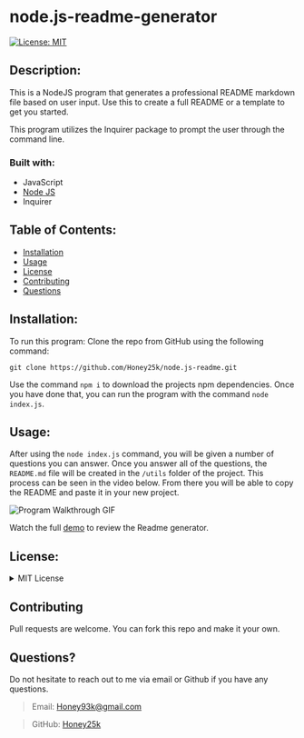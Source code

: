 # node.js-readme-generator
[![License: MIT](https://img.shields.io/badge/License-MIT-yellow.svg)](https://opensource.org/licenses/MIT) 

## Description: 
  This is a NodeJS program that generates a professional README markdown file based on user input. Use this to create a full README or a template to get you started.
  
  This program utilizes the Inquirer package to prompt the user through the command line.

### Built with: 
  
  * JavaScript
  * [Node JS](https://nodejs.org/en/)
  * Inquirer 

  ## Table of Contents:

  * [Installation](#installation)
  * [Usage](#usage)
  * [License](#license)
  * [Contributing](#contributing)
  * [Questions](#questions)

## Installation:

  To run this program: 
  Clone the repo from GitHub using the following command: 
  
  ```
  git clone https://github.com/Honey25k/node.js-readme.git 
  ```
  
  Use the command `npm i` to download the projects npm dependencies. Once you have done that, you can run the program with the command `node index.js`. 


## Usage:

  After using the `node index.js` command, you will be given a number of questions you can answer. Once you answer all of the questions, the `README.md` file will be created in the `/utils` folder of the project. This process can be seen in the video below. From there you will be able to copy the README and paste it in your new project.

  ![Program Walkthrough GIF](https://github.com/honey25k/node.js-readme-generator/blob/main/assets/video/readme-generator1.gif) 

  Watch the full [demo](https://youtu.be/tE3XpBilRpM) to review the Readme generator. 

## License:

<details>
  
  
  <summary>MIT License</summary>

    MIT License 
    MIT License

    Copyright (c) [2022] [Honey Khan]

    Permission is hereby granted, free of charge, to any person obtaining a copy
    of this software and associated documentation files (the "Software"), to deal
    in the Software without restriction, including without limitation the rights
    to use, copy, modify, merge, publish, distribute, sublicense, and/or sell
    copies of the Software, and to permit persons to whom the Software is
    furnished to do so, subject to the following conditions:

    The above copyright notice and this permission notice shall be included in all
    copies or substantial portions of the Software.

    THE SOFTWARE IS PROVIDED "AS IS", WITHOUT WARRANTY OF ANY KIND, EXPRESS OR
    IMPLIED, INCLUDING BUT NOT LIMITED TO THE WARRANTIES OF MERCHANTABILITY,
    FITNESS FOR A PARTICULAR PURPOSE AND NONINFRINGEMENT. IN NO EVENT SHALL THE
    AUTHORS OR COPYRIGHT HOLDERS BE LIABLE FOR ANY CLAIM, DAMAGES OR OTHER
    LIABILITY, WHETHER IN AN ACTION OF CONTRACT, TORT OR OTHERWISE, ARISING FROM,
    OUT OF OR IN CONNECTION WITH THE SOFTWARE OR THE USE OR OTHER DEALINGS IN THE
    SOFTWARE.

</details>


## Contributing

  Pull requests are welcome. You can fork this repo and make it your own.    
  
  ## Questions?

  Do not hesitate to reach out to me via email or Github if you have any questions. 

  >Email: Honey93k@gmail.com 

  >GitHub: [Honey25k](https://github.com/Honey25k)  

  
    
    
   
 



